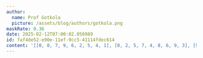 ```yaml
---
author:
  name: Prof Gotkola
  picture: /assets/blog/authors/gotkola.png
maskRate: 0.36
date: 2025-02-12T07:00:02.056989
id: faf4de52-e90e-11ef-9cc5-41114fdec614
content: '[[0, 0, 7, 9, 6, 2, 5, 4, 1], [0, 2, 5, 7, 4, 8, 6, 9, 3], [9, 6, 0, 0, 0, 1, 0, 7, 0], [4, 0, 9, 0, 0, 3, 2, 8, 6], [0, 0, 2, 6, 1, 9, 4, 3, 7], [0, 0, 3, 2, 8, 0, 0, 5, 9], [0, 0, 8, 0, 0, 6, 9, 0, 4], [0, 4, 6, 8, 9, 0, 0, 1, 5], [0, 9, 0, 4, 2, 5, 0, 6, 0]]'
---
```


